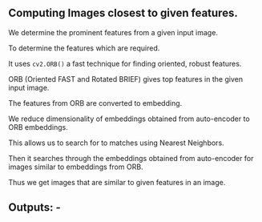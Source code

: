 ## Computing Images closest to given features.

We determine the prominent features from a given input image.

To determine the features which are required. 

It uses `cv2.ORB()` a fast technique for finding oriented, robust features.

ORB (Oriented FAST and Rotated BRIEF) gives top features in the given input image.

The features from ORB are converted to embedding.

We reduce dimensionality of embeddings obtained from auto-encoder to ORB embeddings. 

This allows us to search for to matches using Nearest Neighbors. 

Then it searches through the embeddings obtained from auto-encoder for images similar to embeddings from ORB.

Thus we get images that are similar to given features in an image.

## Outputs: -




